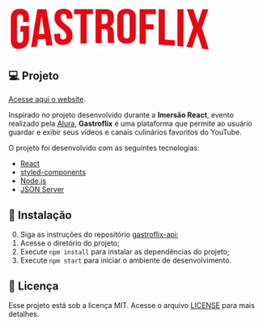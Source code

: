 <img alt="Gastroflix" src="src/assets/img/logo.png" width="400px">

## :computer: Projeto

[Acesse aqui o website](https://gastroflix.vercel.app/).

Inspirado no projeto desenvolvido durante a **Imersão React**, evento realizado pela [Alura](https://www.alura.com.br/), **Gastroflix** é uma plataforma que permite ao usuário guardar e exibir seus vídeos e canais culinários favoritos do YouTube.

O projeto foi desenvolvido com as seguintes tecnologias:

- [React](https://reactjs.org/)
- [styled-components](https://styled-components.com/)
- [Node.js](https://nodejs.org/en/)
- [JSON Server](https://github.com/typicode/json-server)

## :rocket: Instalação

0. Siga as instruções do repositório [gastroflix-api](https://github.com/richardspacheco/gastroflix-api);
1. Acesse o diretório do projeto;
2. Execute `npm install` para instalar as dependências do projeto;
3. Execute `npm start` para iniciar o ambiente de desenvolvimento.

## :memo: Licença

Esse projeto está sob a licença MIT. Acesse o arquivo [LICENSE](LICENSE) para mais detalhes.
